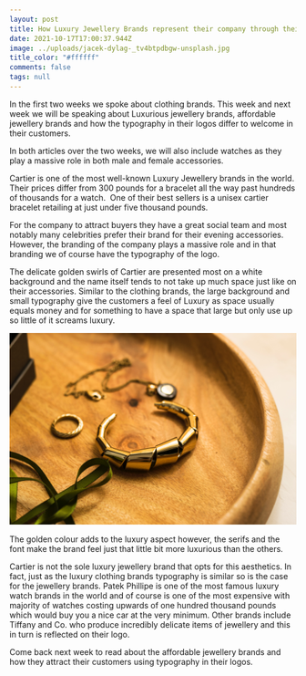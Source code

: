 ```yaml
---
layout: post
title: How Luxury Jewellery Brands represent their company through their typography
date: 2021-10-17T17:00:37.944Z
image: ../uploads/jacek-dylag-_tv4btpdbgw-unsplash.jpg
title_color: "#ffffff"
comments: false
tags: null
---
```

In the first two weeks we spoke about clothing brands. This week and next week we will be speaking about Luxurious jewellery brands, affordable jewellery brands and how the typography in their logos differ to welcome in their customers.



In both articles over the two weeks, we will also include watches as they play a massive role in both male and female accessories.

Cartier is one of the most well-known Luxury Jewellery brands in the world. Their prices differ from 300 pounds for a bracelet all the way past hundreds of thousands for a watch.  One of their best sellers is a unisex cartier bracelet retailing at just under five thousand pounds.

For the company to attract buyers they have a great social team and most notably many celebrities prefer their brand for their evening accessories. However, the branding of the company plays a massive role and in that branding we of course have the typography of the logo.

The delicate golden swirls of Cartier are presented most on a white background and the name itself tends to not take up much space just like on their accessories. Similar to the clothing brands, the large background and small typography give the customers a feel of Luxury as space usually equals money and for something to have a space that large but only use up so little of it screams luxury.

![](../uploads/lum3n-lbel705stow-unsplash.jpg)

The golden colour adds to the luxury aspect however, the serifs and the font make the brand feel just that little bit more luxurious than the others.

Cartier is not the sole luxury jewellery brand that opts for this aesthetics. In fact, just as the luxury clothing brands typography is similar so is the case for the jewellery brands. Patek Phillipe is one of the most famous luxury watch brands in the world and of course is one of the most expensive with majority of watches costing upwards of one hundred thousand pounds which would buy you a nice car at the very minimum. Other brands include Tiffany and Co. who produce incredibly delicate items of jewellery and this in turn is reflected on their logo.

Come back next week to read about the affordable jewellery brands and how they attract their customers using typography in their logos.